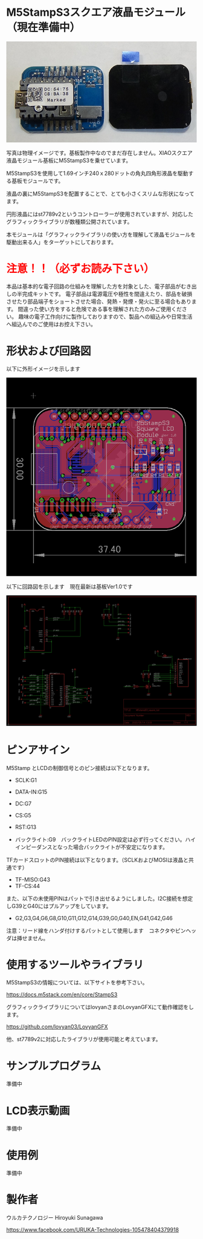 # M5StampS3スクエア液晶モジュール（現在準備中）

![](gaiken1.jpg)



写真は物理イメージです。基板製作中なのでまだ存在しません。XIAOスクエア液晶モジュール基板にM5StampS3を乗せています。



M5StampS3を使用して1.69インチ240ｘ280ドットの角丸四角形液晶を駆動する基板モジュールです。

液晶の裏にM5StampS3を配置することで、とても小さくスリムな形状になってます。

円形液晶にはst7789v2というコントローラーが使用されていますが、対応したグラフィックライブラリが数種類公開されています。

本モジュールは「グラフィックライブラリの使い方を理解して液晶モジュールを駆動出来る人」をターゲットにしております。



# <span style="color: red;">注意！！（必ずお読み下さい）</span>

本品は基本的な電子回路の仕組みを理解した方を対象とした、電子部品がむき出しの半完成キットです。
電子部品は電源電圧や極性を間違えたり、部品を破損させたり部品端子をショートさせた場合、発熱・発煙・発火に至る場合もあります。
間違った使い方をすると危険である事を理解された方のみご使用ください。
趣味の電子工作向けに製作しておりますので、製品への組込みや日常生活へ組込んでのご使用はお控え下さい。



# 形状および回路図

以下に外形イメージを示します

![](pcb_image.png)



以下に回路図を示します　現在最新は基板Ver1.0です

![](schematic.png)




# ピンアサイン

M5Stamp とLCDの制御信号とのピン接続は以下となります。

- SCLK:G1

- DATA-IN:G15

- DC:G7

- CS:G5

- RST:G13

- バックライト:G9　バックライトLEDのPIN設定は必ず行ってください。ハイインピーダンスとなった場合バックライトが不安定になります。

TFカードスロットのPIN接続は以下となります。（SCLKおよびMOSIは液晶と共通です）

- TF-MISO:G43
- TF-CS:44

また、以下の未使用PINはパットで引き出せるようにしました。I2C接続を想定しG39とG40にはプルアップをしています。

- G2,G3,G4,G6,G8,G10,G11,G12,G14,G39,G0,G40,EN,G41,G42,G46

  
注意：リード線をハンダ付けするパットとして使用します　コネクタやピンヘッダは挿せません。


# 使用するツールやライブラリ

M5StampS3の情報については、以下サイトを参考下さい。

https://docs.m5stack.com/en/core/StampS3

グラフィックライブラリについてはlovyanさまのLovyanGFXにて動作確認をします。

https://github.com/lovyan03/LovyanGFX

他、st7789v2に対応したライブラリが使用可能と考えています。


# サンプルプログラム

準備中



# LCD表示動画

準備中



# 使用例

準備中



# 製作者

ウルカテクノロジー
Hiroyuki Sunagawa

https://www.facebook.com/URUKA-Technologies-105478404379918
